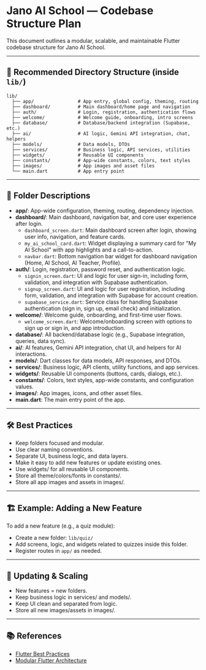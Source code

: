 # Jano AI School — Codebase Structure Plan

This document outlines a modular, scalable, and maintainable Flutter codebase structure for Jano AI School.

---

## 📁 Recommended Directory Structure (inside `lib/`)

```
lib/
  ├── app/                # App entry, global config, theming, routing
  ├── dashboard/          # Main dashboard/home page and navigation
  ├── auth/               # Login, registration, authentication flows
  ├── welcome/            # Welcome guide, onboarding, intro screens
  ├── database/           # Database/backend integration (Supabase, etc.)
  ├── ai/                 # AI logic, Gemini API integration, chat, helpers
  ├── models/             # Data models, DTOs
  ├── services/           # Business logic, API services, utilities
  ├── widgets/            # Reusable UI components
  ├── constants/          # App-wide constants, colors, text styles
  ├── images/             # App images and asset files
  └── main.dart           # App entry point
```

---

## 🧩 Folder Descriptions

- **app/**: App-wide configuration, theming, routing, dependency injection.
- **dashboard/**: Main dashboard, navigation bar, and core user experience after login.
  - `dashboard_screen.dart`: Main dashboard screen after login, showing user info, navigation, and feature cards.
  - `my_ai_school_card.dart`: Widget displaying a summary card for "My AI School" with app highlights and a call-to-action.
  - `navbar.dart`: Bottom navigation bar widget for dashboard navigation (Home, AI School, AI Teacher, Profile).
- **auth/**: Login, registration, password reset, and authentication logic.
  - `signin_screen.dart`: UI and logic for user sign-in, including form, validation, and integration with Supabase authentication.
  - `signup_screen.dart`: UI and logic for user registration, including form, validation, and integration with Supabase for account creation.
  - `supabase_service.dart`: Service class for handling Supabase authentication (sign in, sign up, email check) and initialization.
- **welcome/**: Welcome guide, onboarding, and first-time user flows.
  - `welcome_screen.dart`: Welcome/onboarding screen with options to sign up or sign in, and app introduction.
- **database/**: All backend/database logic (e.g., Supabase integration, queries, data sync).
- **ai/**: AI features, Gemini API integration, chat UI, and helpers for AI interactions.
- **models/**: Dart classes for data models, API responses, and DTOs.
- **services/**: Business logic, API clients, utility functions, and app services.
- **widgets/**: Reusable UI components (buttons, cards, dialogs, etc.).
- **constants/**: Colors, text styles, app-wide constants, and configuration values.
- **images/**: App images, icons, and other asset files.
- **main.dart**: The main entry point of the app.

---

## 🛠️ Best Practices
- Keep folders focused and modular.
- Use clear naming conventions.
- Separate UI, business logic, and data layers.
- Make it easy to add new features or update existing ones.
- Use widgets/ for all reusable UI components.
- Store all theme/colors/fonts in constants/.
- Store all app images and assets in images/.

---

## 🏗️ Example: Adding a New Feature
To add a new feature (e.g., a quiz module):
- Create a new folder: `lib/quiz/`
- Add screens, logic, and widgets related to quizzes inside this folder.
- Register routes in `app/` as needed.

---

## 🔄 Updating & Scaling
- New features = new folders.
- Keep business logic in services/ and models/.
- Keep UI clean and separated from logic.
- Store all new images/assets in images/.

---

## 📚 References
- [Flutter Best Practices](https://docs.flutter.dev/development/data-and-backend/state-mgmt/simple)
- [Modular Flutter Architecture](https://medium.com/flutter/structuring-your-flutter-project-2d3e9112b3a1) 
